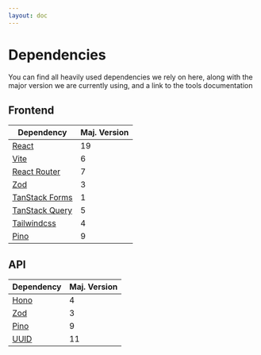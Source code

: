 ```yaml
---
layout: doc
---
```


# Dependencies

You can find all heavily used dependencies we rely on here, along with the major version we are currently using, and a link to the tools documentation

## Frontend

| Dependency                                                    | Maj. Version  |
| ------------------------------------------------------------- | ------------- |
| [React](https://react.dev)                                    | 19            |
| [Vite](https://vite.dev)                                      | 6             |
| [React Router](https://reactrouter.com)                       | 7             |
| [Zod](https://zod.dev)                                        | 3             |
| [TanStack Forms](https://tanstack.com/form/latest)            | 1             |
| [TanStack Query](https://tanstack.com/query/latest)           | 5             |
| [Tailwindcss](https://tailwindcss.com)                        | 4             |
| [Pino](https://getpino.io)                                    | 9             |


## API

| Dependency                                                    | Maj. Version  |
| ------------------------------------------------------------- | ------------- |
| [Hono](https://hono.dev)                                      | 4             |
| [Zod](https://zod.dev)                                        | 3             |
| [Pino](https://getpino.io)                                    | 9             |
| [UUID](https://github.com/uuidjs/uuid)                        | 11            |

